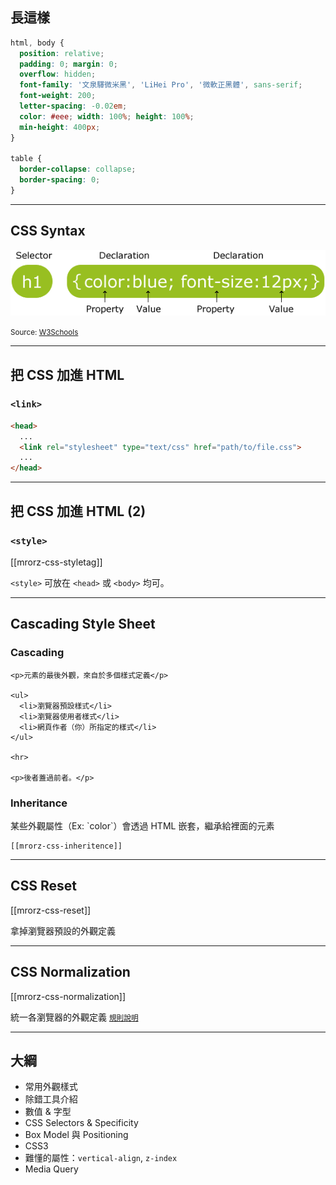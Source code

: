 長這樣
-----

```css
html, body {
  position: relative;
  padding: 0; margin: 0;
  overflow: hidden;
  font-family: '文泉驛微米黑', 'LiHei Pro', '微軟正黑體', sans-serif;
  font-weight: 200;
  letter-spacing: -0.02em;
  color: #eee; width: 100%; height: 100%;
  min-height: 400px;
}

table {
  border-collapse: collapse;
  border-spacing: 0;
}
```

---

CSS Syntax
----------

![CSS syntax](images/css/selector.gif?borderless)

<small>Source: [W3Schools](http://w3schools.com/css/css_syntax.asp)</small>

---

把 CSS 加進 HTML
---------------

### `<link>`

```html
<head>
  ...
  <link rel="stylesheet" type="text/css" href="path/to/file.css">
  ...
</head>
```

---

把 CSS 加進 HTML (2)
---------------

### `<style>`

[[mrorz-css-styletag]]

`<style>` 可放在 `<head>` 或 `<body>` 均可。

---

Cascading Style Sheet
---------------------
<!-- https://developer.mozilla.org/en/CSS/Getting_Started/Cascading_and_inheritance -->

<div class="row">
  <div class="span3">
    <h3>Cascading</h3>

    <p>元素的最後外觀，來自於多個樣式定義</p>

    <ul>
      <li>瀏覽器預設樣式</li>
      <li>瀏覽器使用者樣式</li>
      <li>網頁作者（你）所指定的樣式</li>
    </ul>

    <hr>

    <p>後者蓋過前者。</p>

  </div>
  <div class="span3">
    <h3>Inheritance</h3>
    <p>某些外觀屬性（Ex: `color`）會透過 HTML 嵌套，繼承給裡面的元素</p>

    [[mrorz-css-inheritence]]
  </div>
</div>

---

CSS Reset
---------

[[mrorz-css-reset]]

拿掉瀏覽器預設的外觀定義

---

CSS Normalization
-----------------

[[mrorz-css-normalization]]

統一各瀏覽器的外觀定義 <small>[規則說明](https://github.com/necolas/normalize.css/wiki)</small>

---

大綱
----

<!-- CSS 屬性有交互作用，比較沒辦法用「課文」例子來講。 -->

* 常用外觀樣式
* 除錯工具介紹
* 數值 & 字型
* CSS Selectors & Specificity
* Box Model 與 Positioning
* CSS3
* 難懂的屬性：`vertical-align`, `z-index`
* Media Query

